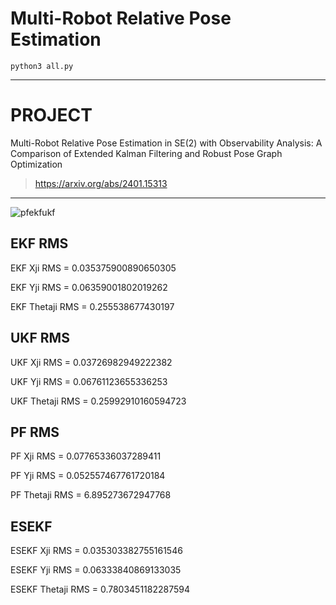 # Multi-Robot Relative Pose Estimation
    python3 all.py
---
# PROJECT
Multi-Robot Relative Pose Estimation in SE(2) with Observability Analysis: A Comparison of Extended Kalman Filtering and Robust Pose Graph Optimization

> https://arxiv.org/abs/2401.15313
---
![pfekfukf](https://github.com/KYH04444/filter/assets/121211187/4374f2ba-ea6d-4c55-8d2b-41fa3dfd57ea)

EKF RMS
---

EKF Xji RMS =  0.035375900890650305

EKF Yji RMS =  0.06359001802019262

EKF Thetaji RMS =  0.255538677430197 

UKF RMS
---
UKF Xji RMS =  0.03726982949222382

UKF Yji RMS =  0.06761123655336253

UKF Thetaji RMS =  0.25992910160594723 

PF RMS
---
PF Xji RMS =  0.07765336037289411

PF Yji RMS =  0.052557467761720184

PF Thetaji RMS =  6.895273672947768

ESEKF
---
ESEKF Xji RMS =  0.035303382755161546

ESEKF Yji RMS =  0.06333840869133035

ESEKF Thetaji RMS =  0.7803451182287594
